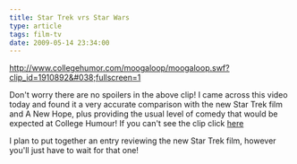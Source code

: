 ```yaml
---
title: Star Trek vrs Star Wars
type: article
tags: film-tv
date: 2009-05-14 23:34:00
---
```


<a href="http://www.collegehumor.com/moogaloop/moogaloop.swf?clip_id=1910892&#038;fullscreen=1">http://www.collegehumor.com/moogaloop/moogaloop.swf?clip_id=1910892&#038;fullscreen=1</a>

Don't worry there are no spoilers in the above clip! I came across this video today and found it a very accurate comparison with the new Star Trek film and A New Hope, plus providing the usual level of comedy that would be expected at College Humour! If you can't see the clip click <a href="http://www.collegehumor.com/video:1910892" target="null">here</a>

I plan to put together an entry reviewing the new Star Trek film, however you'll just have to wait for that one!
